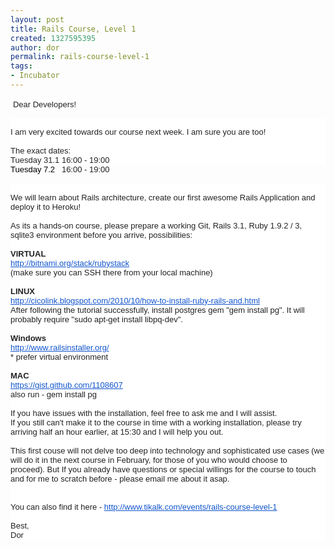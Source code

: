 ```yaml
---
layout: post
title: Rails Course, Level 1
created: 1327595395
author: dor
permalink: rails-course-level-1
tags:
- Incubator
---
```

<p>&nbsp;<span style="background-color: rgba(255, 255, 255, 0.917969); color: rgb(34, 34, 34); font-family: arial, sans-serif; font-size: 13px; line-height: normal; ">Dear Developers!</span></p>
<div style="color: rgb(34, 34, 34); font-family: arial, sans-serif; font-size: 13px; line-height: normal; background-color: rgba(255, 255, 255, 0.917969); ">&nbsp;</div>
<div style="color: rgb(34, 34, 34); font-family: arial, sans-serif; font-size: 13px; line-height: normal; background-color: rgba(255, 255, 255, 0.917969); ">I am very excited towards our course next week. I am sure you are too!</div>
<div style="color: rgb(34, 34, 34); font-family: arial, sans-serif; font-size: 13px; line-height: normal; background-color: rgba(255, 255, 255, 0.917969); ">&nbsp;</div>
<div style="color: rgb(34, 34, 34); font-family: arial, sans-serif; font-size: 13px; line-height: normal; background-color: rgba(255, 255, 255, 0.917969); ">The exact dates:</div>
<div style="color: rgb(34, 34, 34); font-family: arial, sans-serif; font-size: 13px; line-height: normal; background-color: rgba(255, 255, 255, 0.917969); ">Tuesday 31.1 16:00 - 19:00</div>
<div style="line-height: normal; color: rgb(34, 34, 34); font-family: arial, sans-serif; font-size: 13px; "><span style="color: rgb(0, 0, 0); font-family: arial; font-size: small; ">Tuesday 7.2</span>&nbsp; &nbsp;16:00 - 19:00</div>
<div style="line-height: normal; ">
<div dir="ltr" style="color: rgb(0, 0, 0); font-family: arial; font-size: small; ">&nbsp;</div>
</div>
<div style="color: rgb(34, 34, 34); font-family: arial, sans-serif; font-size: 13px; line-height: normal; background-color: rgba(255, 255, 255, 0.917969); ">&nbsp;</div>
<div style="color: rgb(34, 34, 34); font-family: arial, sans-serif; font-size: 13px; line-height: normal; background-color: rgba(255, 255, 255, 0.917969); ">We will learn about Rails architecture,&nbsp;create our first awesome Rails Application and deploy it to Heroku!</div>
<div style="color: rgb(34, 34, 34); font-family: arial, sans-serif; font-size: 13px; line-height: normal; background-color: rgba(255, 255, 255, 0.917969); ">&nbsp;</div>
<div style="color: rgb(34, 34, 34); font-family: arial, sans-serif; font-size: 13px; line-height: normal; background-color: rgba(255, 255, 255, 0.917969); ">As its a hands-on course, please prepare a working Git, Rails 3.1, Ruby 1.9.2 / 3, sqlite3 environment before you arrive, possibilities:</div>
<div style="color: rgb(34, 34, 34); font-family: arial, sans-serif; font-size: 13px; line-height: normal; background-color: rgba(255, 255, 255, 0.917969); ">&nbsp;</div>
<div style="color: rgb(34, 34, 34); font-family: arial, sans-serif; font-size: 13px; line-height: normal; background-color: rgba(255, 255, 255, 0.917969); "><b>VIRTUAL</b></div>
<div style="color: rgb(34, 34, 34); font-family: arial, sans-serif; font-size: 13px; line-height: normal; background-color: rgba(255, 255, 255, 0.917969); "><a href="http://bitnami.org/stack/rubystack" target="_blank" style="color: rgb(17, 85, 204); ">http://bitnami.org/stack/<wbr></wbr>rubystack</a></div>
<div style="color: rgb(34, 34, 34); font-family: arial, sans-serif; font-size: 13px; line-height: normal; background-color: rgba(255, 255, 255, 0.917969); ">(make sure you can SSH there from your local machine)</div>
<div style="color: rgb(34, 34, 34); font-family: arial, sans-serif; font-size: 13px; line-height: normal; background-color: rgba(255, 255, 255, 0.917969); ">&nbsp;</div>
<div style="color: rgb(34, 34, 34); font-family: arial, sans-serif; font-size: 13px; line-height: normal; background-color: rgba(255, 255, 255, 0.917969); "><b>LINUX</b></div>
<div style="color: rgb(34, 34, 34); font-family: arial, sans-serif; font-size: 13px; line-height: normal; background-color: rgba(255, 255, 255, 0.917969); "><a href="http://cicolink.blogspot.com/2010/10/how-to-install-ruby-rails-and.html" target="_blank" style="color: rgb(17, 85, 204); ">http://cicolink.blogspot.com/<wbr></wbr>2010/10/how-to-install-ruby-<wbr></wbr>rails-and.html</a></div>
<div style="color: rgb(34, 34, 34); font-family: arial, sans-serif; font-size: 13px; line-height: normal; background-color: rgba(255, 255, 255, 0.917969); ">After following the tutorial&nbsp;successfully, install postgres gem &quot;gem install pg&quot;. It will probably require &quot;sudo apt-get install libpq-dev&quot;.</div>
<div style="color: rgb(34, 34, 34); font-family: arial, sans-serif; font-size: 13px; line-height: normal; background-color: rgba(255, 255, 255, 0.917969); ">&nbsp;</div>
<div style="color: rgb(34, 34, 34); font-family: arial, sans-serif; font-size: 13px; line-height: normal; background-color: rgba(255, 255, 255, 0.917969); "><b>Windows</b></div>
<div style="color: rgb(34, 34, 34); font-family: arial, sans-serif; font-size: 13px; line-height: normal; background-color: rgba(255, 255, 255, 0.917969); "><a href="http://www.railsinstaller.org/" target="_blank" style="color: rgb(17, 85, 204); ">http://www.railsinstaller.org/</a></div>
<div style="line-height: normal; background-color: rgba(255, 255, 255, 0.917969); ">
<div style="color: rgb(34, 34, 34); font-family: arial, sans-serif; font-size: 13px; ">* prefer virtual environment</div>
<div style="color: rgb(34, 34, 34); font-family: arial, sans-serif; font-size: 13px; ">&nbsp;</div>
<div style="color: rgb(34, 34, 34); font-family: arial, sans-serif; font-size: 13px; "><b>MAC</b></div>
<div style="color: rgb(34, 34, 34); font-family: arial, sans-serif; font-size: 13px; "><a href="https://gist.github.com/1108607" target="_blank" style="color: rgb(17, 85, 204); ">https://gist.github.com/<wbr></wbr>1108607</a></div>
<div style="color: rgb(34, 34, 34); font-family: arial, sans-serif; font-size: 13px; ">also run - gem install pg</div>
<div style="color: rgb(34, 34, 34); font-family: arial, sans-serif; font-size: 13px; ">&nbsp;</div>
<div style="color: rgb(34, 34, 34); font-family: arial, sans-serif; font-size: 13px; ">If you have issues with the installation, feel free to ask me and I will assist.</div>
<div style="color: rgb(34, 34, 34); font-family: arial, sans-serif; font-size: 13px; ">If you still can't make it to the course in time with a working installation, please try arriving half an hour earlier, at 15:30 and I will help you out.</div>
<div style="color: rgb(34, 34, 34); font-family: arial, sans-serif; font-size: 13px; ">&nbsp;</div>
<div style="color: rgb(34, 34, 34); font-family: arial, sans-serif; font-size: 13px; ">This first couse will not delve too deep into technology and&nbsp;sophisticated&nbsp;use cases (we will do it in the next course in February, for those of you who would choose to proceed).&nbsp;But If you already have questions or special willings for the course to touch and for me to&nbsp;scratch&nbsp;before - please email me about it asap.</div>
<div style="color: rgb(34, 34, 34); font-family: arial, sans-serif; font-size: 13px; ">&nbsp;</div>
<div style="color: rgb(34, 34, 34); font-family: arial, sans-serif; font-size: 13px; ">&nbsp;</div>
<div style="color: rgb(34, 34, 34); font-family: arial, sans-serif; font-size: 13px; ">You can also find it here -&nbsp;<span style="color: rgb(136, 136, 136); "><a href="http://www.tikalk.com/events/rails-course-level-1" target="_blank" style="color: rgb(17, 85, 204); ">http://www.tikalk.com/<wbr></wbr>events/rails-course-level-1</a></span></div>
<div style="color: rgb(34, 34, 34); font-family: arial, sans-serif; font-size: 13px; "><span style="color: rgb(136, 136, 136); "><br />
</span></div>
<div style="color: rgb(34, 34, 34); font-family: arial, sans-serif; font-size: 13px; ">Best,</div>
<div style="color: rgb(34, 34, 34); font-family: arial, sans-serif; font-size: 13px; ">Dor</div>
</div>
<p>&nbsp;</p>
